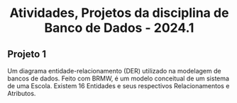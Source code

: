  <h1 align="center"> Atividades, Projetos da disciplina de Banco de Dados - 2024.1 </h1>


<h2 align="left"> Projeto 1 </h2>
Um diagrama entidade-relacionamento (DER) utilizado na modelagem de bancos de dados. 
Feito com BRMW, é um modelo conceitual de um sistema de uma Escola. 
Existem 16 Entidades e seus respectivos Relacionamentos e Atributos.
